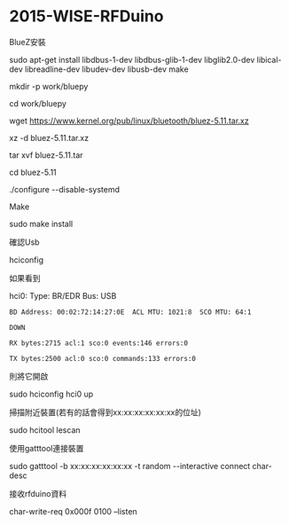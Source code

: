 # 2015-WISE-RFDuino

BlueZ安裝

sudo apt-get install libdbus-1-dev libdbus-glib-1-dev libglib2.0-dev libical-dev libreadline-dev libudev-dev libusb-dev make

mkdir -p work/bluepy

cd work/bluepy

wget https://www.kernel.org/pub/linux/bluetooth/bluez-5.11.tar.xz

xz -d bluez-5.11.tar.xz

tar xvf bluez-5.11.tar

cd bluez-5.11

./configure --disable-systemd

Make

sudo make install

確認Usb

hciconfig 

如果看到

hci0:	Type: BR/EDR  Bus: USB

	BD Address: 00:02:72:14:27:0E  ACL MTU: 1021:8  SCO MTU: 64:1
	
	DOWN 
	
	RX bytes:2715 acl:1 sco:0 events:146 errors:0
	
	TX bytes:2500 acl:0 sco:0 commands:133 errors:0
	
則將它開啟

sudo hciconfig hci0 up

掃描附近裝置(若有的話會得到xx:xx:xx:xx:xx:xx的位址)

sudo hcitool lescan

使用gatttool連接裝置

sudo gatttool -b xx:xx:xx:xx:xx:xx -t random --interactive
connect
char-desc

接收rfduino資料

char-write-req 0x000f 0100 –listen
